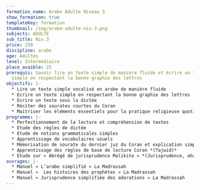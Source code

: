 ```yaml
---
formation_name: Arabe Adulte Niveau 3
show_formation: true
templateKey: formation
thumbnail: /img/arabe-adulte-niv-3.png
subjects: ADULTE
sub_title: Niv.3
price: 250
discipline: arabe
age: Adultes
level: Intermédiaire
place_avaible: 25
prerequis: Savoir lire un texte simple de manière fluide et écrire un texte
  simple en respectant la bonne graphie des lettres
objectifs: |-
  * Lire un texte simple vocalisé en arabe de manière fluide
  * Ecrire un texte simple en respectant la bonne graphie des lettres 
  * Ecrire un texte sous la dictée
  * Réciter des sourates courtes du Coran
  * Maitriser les éléments essentiels pour la pratique religieuse quotidienne
programme: |-
  * Perfectionnement de la lecture et compréhension de textes
  * Etude des règles de dictée 
  * Etude de notions grammaticales simples
  * Apprentissage de vocabulaires usuels
  * Mémorisation de sourate du dernier juz du Coran et explication simplifiée
  * Apprentissage des règles de base de lecture Coran *(Tajwid)*
  * Etude sur « Abrégé de jurisprudence Malikite » *(Jurisprudence, ahadiths…)*
ouvrages: |-
  * Manuel « L’arabe simplifié » La Madrassah
  * Manuel «  Les histoires des prophètes » La Madrassah
  * Manuel « Jurisprudence simplifiée des adorations » La Madrassah
---
```

